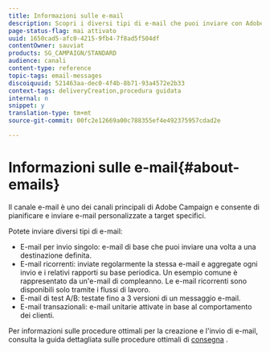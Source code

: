 ```yaml
---
title: Informazioni sulle e-mail
description: Scopri i diversi tipi di e-mail che puoi inviare con Adobe Campaign.
page-status-flag: mai attivato
uuid: 1650cad5-afc0-4215-9fb4-7f8ad5f504df
contentOwner: sauviat
products: SG_CAMPAIGN/STANDARD
audience: canali
content-type: reference
topic-tags: email-messages
discoiquuid: 521463aa-dec0-4f4b-8b71-93a4572e2b33
context-tags: deliveryCreation,procedura guidata
internal: n
snippet: y
translation-type: tm+mt
source-git-commit: 00fc2e12669a00c788355ef4e492375957cdad2e

---
```



# Informazioni sulle e-mail{#about-emails}

Il canale e-mail è uno dei canali principali di Adobe Campaign e consente di pianificare e inviare e-mail personalizzate a target specifici.

Potete inviare diversi tipi di e-mail:

* E-mail per invio singolo: e-mail di base che puoi inviare una volta a una destinazione definita.
* E-mail ricorrenti: inviate regolarmente la stessa e-mail e aggregate ogni invio e i relativi rapporti su base periodica. Un esempio comune è rappresentato da un'e-mail di compleanno. Le e-mail ricorrenti sono disponibili solo tramite i flussi di lavoro.
* E-mail di test A/B: testate fino a 3 versioni di un messaggio e-mail.
* E-mail transazionali: e-mail unitarie attivate in base al comportamento dei clienti.

Per informazioni sulle procedure ottimali per la creazione e l'invio di e-mail, consulta la guida dettagliata sulle procedure ottimali di [consegna](https://docs.campaign.adobe.com/doc/standard/getting_started/en/ACS_DeliveryBestPractices.html) .
